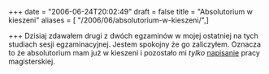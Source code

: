 +++
date = "2006-06-24T20:02:49"
draft = false
title = "Absolutorium w kieszeni"
aliases = [ "/2006/06/absolutorium-w-kieszeni/",]

+++
Dzisiaj zdawałem drugi z dwóch egzaminów w mojej ostatniej na tych studiach
sesji egzaminacyjnej. Jestem spokojny że go zaliczyłem. Oznacza to że
absolutorium mam już w kieszeni i pozostało mi _tylko_
[napisanie](http://automatthias.wordpress.com/tag/thesis/) pracy
magisterskiej.

